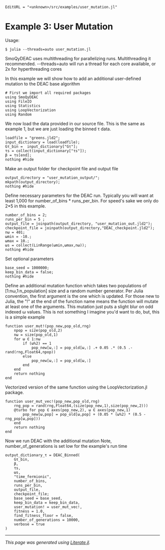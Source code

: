 ```@meta
EditURL = "<unknown>/src/examples/user_mutation.jl"
```

# Example 3: User Mutation

 Usage:

  `$ julia --threads=auto user_mutation.jl`

  SmoQyDEAC uses multithreading for parallelizing runs. Multithreading it recommended.
  --threads=auto will run a thread for each core available, or 2x for hyperthreading cores

In this example we will show how to add an additional user-defined mutation to the DEAC base algorithm

```@example user_mutation
# First we import all required packages
using SmoQyDEAC
using FileIO
using Statistics
using LoopVectorization
using Random
```

We now load the data provided in our source file. This is the same as example 1, but we are just loading the binned τ data.

```@example user_mutation
loadfile = "greens.jld2";
input_dictionary = load(loadfile);
Gτ_bin =  input_dictionary["Gτ"];
τs = collect(input_dictionary["τs"]);
β = τs[end];
nothing #hide
```

Make an output folder for checkpoint file and output file

```@example user_mutation
output_directory = "user_mutation_output/";
mkpath(output_directory);
nothing #hide
```

Define necessary parameters for the DEAC run.
Typically you will want at least 1,000 for number_of_bins * runs_per_bin.
For speed's sake we only do 2*5 in this example.

```@example user_mutation
number_of_bins = 2;
runs_per_bin = 5 ;
output_file = joinpath(output_directory, "user_mutation_out.jld2");
checkpoint_file = joinpath(output_directory,"DEAC_checkpoint.jld2");
nω = 401;
ωmin = -10.;
ωmax = 10.;
ωs = collect(LinRange(ωmin,ωmax,nω));
nothing #hide
```

Set optional parameters

```@example user_mutation
base_seed = 1000000;
keep_bin_data = false;
nothing #hide
```

Define an additional mutation function which takes two populations of [1:nω,1:n_population] size and a random number generator.
Per Julia convention, the first argument is the one which is updated. For those new to Julia, the "!" at the end of the function name means the function will mutate at least one of the arguments.
This mutation just puts a slight blur on odd indexed ω values. This is not something I imagine you'd want to do, but, this is a simple example

```@example user_mutation
function user_mut!(pop_new,pop_old,rng)
    npop = size(pop_old,2)
    nω = size(pop_old,1)
    for ω ∈ 1:nω
        if (ω%2) == 1
            pop_new[ω,:] = pop_old[ω,:] .+ 0.05 .* (0.5 .- rand(rng,Float64,npop))
        else
            pop_new[ω,:] = pop_old[ω,:]
        end
    end
    return nothing
end
```

Vectorized version of the same function using the LoopVectorization.jl package.

```@example user_mutation
function user_mut_vec!(pop_new,pop_old,rng)
    rng_pop = rand(rng,Float64,(size(pop_new,1),size(pop_new,2)))
    @turbo for pop ∈ axes(pop_new,2), ω ∈ axes(pop_new,1)
        pop_new[ω,pop] = pop_old[ω,pop] + (0.05 * (ω%2) * (0.5 - rng_pop[ω,pop]))
    end
    return nothing
end
```

Now we run DEAC with the additional mutation
Note, number_of_generations is set low for the example's run time

```@example user_mutation
output_dictionary_τ = DEAC_Binned(
    Gτ_bin,
    β,
    τs,
    ωs,
    "time_fermionic",
    number_of_bins,
    runs_per_bin,
    output_file,
    checkpoint_file;
    base_seed = base_seed,
    keep_bin_data = keep_bin_data,
    user_mutation! = user_mut_vec!,
    fitness = 1.0,
    find_fitness_floor = false,
    number_of_generations = 10000,
    verbose = true
)
```

---

*This page was generated using [Literate.jl](https://github.com/fredrikekre/Literate.jl).*

